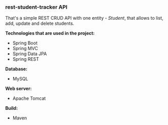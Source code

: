 ### rest-student-tracker API

That's a simple REST CRUD API with one entity - *Student*, that allows to list, add, update and delete students.

**Technologies that are used in the project:**
* Spring Boot
* Spring MVC
* Spring Data JPA
* Spring REST

**Database:**
* MySQL

**Web server:**
* Apache Tomcat

**Build:**
* Maven
